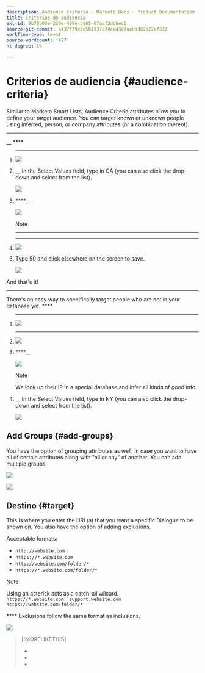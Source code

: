 ```yaml
---
description: Audience Criteria - Marketo Docs - Product Documentation
title: Criterios de audiencia
exl-id: 9b70b03e-229e-469e-bd65-07aaf2dcbec6
source-git-commit: a437f39ccc5b1937c34ce43e7aedad82b22cf532
workflow-type: tm+mt
source-wordcount: '427'
ht-degree: 1%

---
```


# Criterios de audiencia {#audience-criteria}

Similar to Marketo Smart Lists, Audience Criteria attributes allow you to define your target audience. You can target known or unknown people using inferred, person, or company attributes (or a combination thereof).

****

__ ****

1. ****

   ![](assets/audience-criteria-1.png)

1. __ In the Select Values field, type in CA (you can also click the drop-down and select from the list).

   ![](assets/audience-criteria-2.png)

1. ****__

   ![](assets/audience-criteria-3.png)

   >[!NOTE]
   >
   >****

1. ****

   ![](assets/audience-criteria-4.png)

1. Type 50 and click elsewhere on the screen to save.

   ![](assets/audience-criteria-5.png)

And that&#39;s it!

****

There&#39;s an easy way to specifically target people who are not in your database yet. ****

1. ****

   ![](assets/audience-criteria-6.png)

1. ****

   ![](assets/audience-criteria-7.png)

1. ****__

   ![](assets/audience-criteria-8.png)

   >[!NOTE]
   >
   >[](/help/marketo/product-docs/administration/additional-integrations/add-munchkin-tracking-code-to-your-website.md) We look up their IP in a special database and infer all kinds of good info.

1. __ In the Select Values field, type in NY (you can also click the drop-down and select from the list).

   ![](assets/audience-criteria-9.png)

## Add Groups {#add-groups}

You have the option of grouping attributes as well, in case you want to have all of certain attributes along with &quot;all or any&quot; of another. You can add multiple groups.

![](assets/audience-criteria-10.png)

![](assets/audience-criteria-11.png)

## Destino {#target}

This is where you enter the URL(s) that you want a specific Dialogue to be shown on. You also have the option of adding exclusions.

Acceptable formats:

* `http://website.com`
* `https://*.website.com`
* `http://website.com/folder/*`
* `https://*.website.com/folder/*`

>[!NOTE]
>
>Using an asterisk acts as a catch-all wilcard. `https://*.website.com``support.website.com` `https://website.com/folder/*`

**** Exclusions follow the same format as inclusions.

![](assets/audience-criteria-12.png)

>[!MORELIKETHIS]
>
>* [](/help/marketo/product-docs/demand-generation/dynamic-chat/dialogues/create-a-dialogue.md)
>* [](/help/marketo/product-docs/demand-generation/dynamic-chat/dialogues/stream-designer.md)
>* [](/help/marketo/product-docs/demand-generation/dynamic-chat/dialogues/reports.md)

